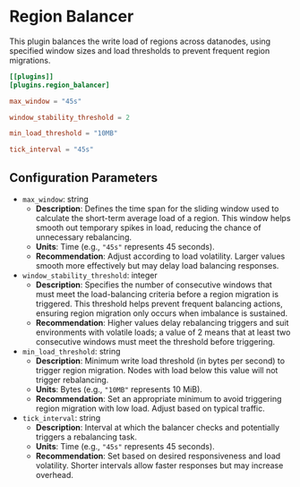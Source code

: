 # Region Balancer

This plugin balances the write load of regions across datanodes, using specified window sizes and load thresholds to prevent frequent region migrations.

```toml
[[plugins]]
[plugins.region_balancer]

max_window = "45s"

window_stability_threshold = 2

min_load_threshold = "10MB"

tick_interval = "45s"
```

## Configuration Parameters

- `max_window`: string
  - **Description**: Defines the time span for the sliding window used to calculate the short-term average load of a region. This window helps smooth out temporary spikes in load, reducing the chance of unnecessary rebalancing.
  - **Units**: Time (e.g., `"45s"` represents 45 seconds).
  - **Recommendation**: Adjust according to load volatility. Larger values smooth more effectively but may delay load balancing responses.
- `window_stability_threshold`: integer
  - **Description**: Specifies the number of consecutive windows that must meet the load-balancing criteria before a region migration is triggered. This threshold helps prevent frequent balancing actions, ensuring region migration only occurs when imbalance is sustained.
  - **Recommendation**: Higher values delay rebalancing triggers and suit environments with volatile loads; a value of 2 means that at least two consecutive windows must meet the threshold before triggering.
- `min_load_threshold`: string
  - **Description**: Minimum write load threshold (in bytes per second) to trigger region migration. Nodes with load below this value will not trigger rebalancing.
  - **Units**: Bytes (e.g., `"10MB"` represents 10 MiB).
  - **Recommendation**: Set an appropriate minimum to avoid triggering region migration with low load. Adjust based on typical traffic.
- `tick_interval`: string
  - **Description**: Interval at which the balancer checks and potentially triggers a rebalancing task.
  - **Units**: Time (e.g., `"45s"` represents 45 seconds).
  - **Recommendation**: Set based on desired responsiveness and load volatility. Shorter intervals allow faster responses but may increase overhead.
